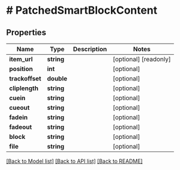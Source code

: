 # # PatchedSmartBlockContent

## Properties

Name | Type | Description | Notes
------------ | ------------- | ------------- | -------------
**item_url** | **string** |  | [optional] [readonly]
**position** | **int** |  | [optional]
**trackoffset** | **double** |  | [optional]
**cliplength** | **string** |  | [optional]
**cuein** | **string** |  | [optional]
**cueout** | **string** |  | [optional]
**fadein** | **string** |  | [optional]
**fadeout** | **string** |  | [optional]
**block** | **string** |  | [optional]
**file** | **string** |  | [optional]

[[Back to Model list]](../../README.md#models) [[Back to API list]](../../README.md#endpoints) [[Back to README]](../../README.md)
